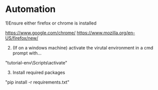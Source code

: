 # Automation

1)Ensure either firefox or chrome is installed

https://www.google.com/chrome/
https://www.mozilla.org/en-US/firefox/new/

2) (If on a windows machine) activate the virutal environment in a cmd prompt with...

"tutorial-env\Scripts\activate"

3) Install required packages

"pip install -r requirements.txt"